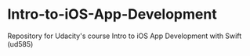 # Intro-to-iOS-App-Development
Repository for Udacity's course Intro to iOS App Development with Swift (ud585)
